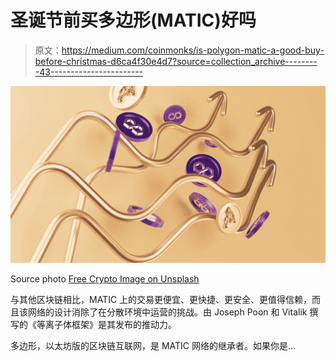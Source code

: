 # 圣诞节前买多边形(MATIC)好吗

> 原文：<https://medium.com/coinmonks/is-polygon-matic-a-good-buy-before-christmas-d6ca4f30e4d7?source=collection_archive---------43----------------------->

![](img/cbb0e5465b5f6cf802019d09b65025e6.png)

Source photo [Free Crypto Image on Unsplash](https://unsplash.com/photos/ehaoA14lYMc)

与其他区块链相比，MATIC 上的交易更便宜、更快捷、更安全、更值得信赖，而且该网络的设计消除了在分散环境中运营的挑战。由 Joseph Poon 和 Vitalik 撰写的《等离子体框架》是其发布的推动力。

多边形，以太坊版的区块链互联网，是 MATIC 网络的继承者。如果你是…